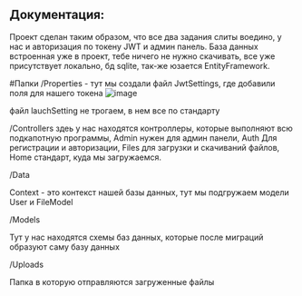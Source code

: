 ## Документация:
Проект сделан таким образом, что все два задания слиты воедино, у нас и авторизация по токену JWT и админ панель.
База данных встроенная уже в проект, тебе ничего не нужно скачивать, все уже присутствует локально, бд sqlite, так-же юзается EntityFramework.

#Папки
/Properties - тут мы создали файл JwtSettings, где добавили поля для нашего токена
![image](https://github.com/Protection-S/ASP-JWT-Auth/assets/115403109/76483f5d-1a65-4308-9c5b-54bb07f539e0)

файл lauchSetting не трогаем, в нем все по стандарту

/Controllers
здеь у нас находятся контроллеры, которые выполняют всю подкапотную программы, Admin нужен для админ панели, Auth Для регистрации и авторизации, Files для загрузки и скачиваний файлов, Home стандарт, куда мы загружаемся.

/Data

Context - это контекст нашей базы данных, тут мы подгружаем модели User и FileModel

/Models

Тут у нас находятся схемы баз данных, которые после миграций образуют саму базу данных

/Uploads

Папка в которую отправляются загруженные файлы

